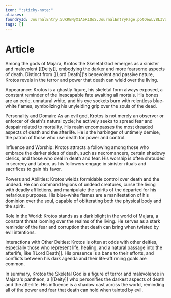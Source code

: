 ```yaml
---
icon: ":sticky-note:"
aliases: 
foundryId: JournalEntry.5UKRENyX1A6R1QoS.JournalEntryPage.potOewLv8L3Vo8VV
tags: []
---
```


# Article
Among the gods of Majara, Krotos the Skeletal God emerges as a sinister and malevolent [[Deity]], embodying the darker and more fearsome aspects of death. Distinct from [[Lord Death]]'s benevolent and passive nature, Krotos revels in the terror and power that death can wield over the living.

Appearance: Krotos is a ghastly figure, his skeletal form always exposed, a constant reminder of the inescapable fate awaiting all mortals. His bones are an eerie, unnatural white, and his eye sockets burn with relentless blue-white flames, symbolizing his unyielding grip over the souls of the dead.

Personality and Domain: As an evil god, Krotos is not merely an observer or enforcer of death's natural cycle; he actively seeks to spread fear and despair related to mortality. His realm encompasses the most dreaded aspects of death and the afterlife. He is the harbinger of untimely demise, the patron of those who use death for power and control.

Influence and Worship: Krotos attracts a following among those who embrace the darker sides of death, such as necromancers, certain shadowy clerics, and those who deal in death and fear. His worship is often shrouded in secrecy and taboo, as his followers engage in sinister rituals and sacrifices to gain his favor.

Powers and Abilities: Krotos wields formidable control over death and the undead. He can command legions of undead creatures, curse the living with deadly afflictions, and manipulate the spirits of the departed for his nefarious purposes. His blue-white flames are a manifestation of his dominion over the soul, capable of obliterating both the physical body and the spirit.

Role in the World: Krotos stands as a dark blight in the world of Majara, a constant threat looming over the realms of the living. He serves as a stark reminder of the fear and corruption that death can bring when twisted by evil intentions.

Interactions with Other Deities: Krotos is often at odds with other deities, especially those who represent life, healing, and a natural passage into the afterlife, like [[Lord Death]]. His presence is a bane to their efforts, and conflicts between his dark agenda and their life-affirming goals are common.

In summary, Krotos the Skeletal God is a figure of terror and malevolence in Majara's pantheon, a [[Deity]] who personifies the darkest aspects of death and the afterlife. His influence is a shadow cast across the world, reminding all of the power and fear that death can hold when tainted by evil.